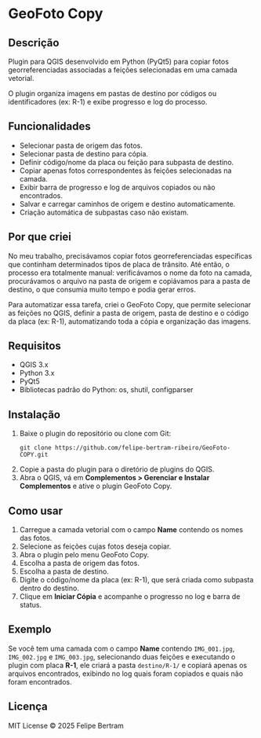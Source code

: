 

  <h1>GeoFoto Copy</h1>

  <h2>Descrição</h2>
  <p>Plugin para QGIS desenvolvido em Python (PyQt5) para copiar fotos georreferenciadas associadas a feições selecionadas em uma camada vetorial.</p>
  <p>O plugin organiza imagens em pastas de destino por códigos ou identificadores (ex: R-1) e exibe progresso e log do processo.</p>

  <h2>Funcionalidades</h2>
  <ul>
    <li>Selecionar pasta de origem das fotos.</li>
    <li>Selecionar pasta de destino para cópia.</li>
    <li>Definir código/nome da placa ou feição para subpasta de destino.</li>
    <li>Copiar apenas fotos correspondentes às feições selecionadas na camada.</li>
    <li>Exibir barra de progresso e log de arquivos copiados ou não encontrados.</li>
    <li>Salvar e carregar caminhos de origem e destino automaticamente.</li>
    <li>Criação automática de subpastas caso não existam.</li>
  </ul>

  <h2>Por que criei</h2>
  <p>No meu trabalho, precisávamos copiar fotos georreferenciadas específicas que continham determinados tipos de placa de trânsito. Até então, o processo era totalmente manual: verificávamos o nome da foto na camada, procurávamos o arquivo na pasta de origem e copiávamos para a pasta de destino, o que consumia muito tempo e podia gerar erros.</p>
  <p>Para automatizar essa tarefa, criei o GeoFoto Copy, que permite selecionar as feições no QGIS, definir a pasta de origem, pasta de destino e o código da placa (ex: R-1), automatizando toda a cópia e organização das imagens.</p>

  <h2>Requisitos</h2>
  <ul>
    <li>QGIS 3.x</li>
    <li>Python 3.x</li>
    <li>PyQt5</li>
    <li>Bibliotecas padrão do Python: os, shutil, configparser</li>
  </ul>

  <h2>Instalação</h2>
  <ol>
    <li>Baixe o plugin do repositório ou clone com Git:
      <pre><code>git clone https://github.com/felipe-bertram-ribeiro/GeoFoto-COPY.git</code></pre>
    </li>
    <li>Copie a pasta do plugin para o diretório de plugins do QGIS.</li>
    <li>Abra o QGIS, vá em <strong>Complementos &gt; Gerenciar e Instalar Complementos</strong> e ative o plugin GeoFoto Copy.</li>
  </ol>

  <h2>Como usar</h2>
  <ol>
    <li>Carregue a camada vetorial com o campo <strong>Name</strong> contendo os nomes das fotos.</li>
    <li>Selecione as feições cujas fotos deseja copiar.</li>
    <li>Abra o plugin pelo menu GeoFoto Copy.</li>
    <li>Escolha a pasta de origem das fotos.</li>
    <li>Escolha a pasta de destino.</li>
    <li>Digite o código/nome da placa (ex: R-1), que será criada como subpasta dentro do destino.</li>
    <li>Clique em <strong>Iniciar Cópia</strong> e acompanhe o progresso no log e barra de status.</li>
  </ol>

  <h2>Exemplo</h2>
  <p>Se você tem uma camada com o campo <strong>Name</strong> contendo <code>IMG_001.jpg</code>, <code>IMG_002.jpg</code> e <code>IMG_003.jpg</code>, selecionando duas feições e executando o plugin com placa <strong>R-1</strong>, ele criará a pasta <code>destino/R-1/</code> e copiará apenas os arquivos encontrados, exibindo no log quais foram copiados e quais não foram encontrados.</p>

  <h2>Licença</h2>
  <p>MIT License © 2025 Felipe Bertram</p>

